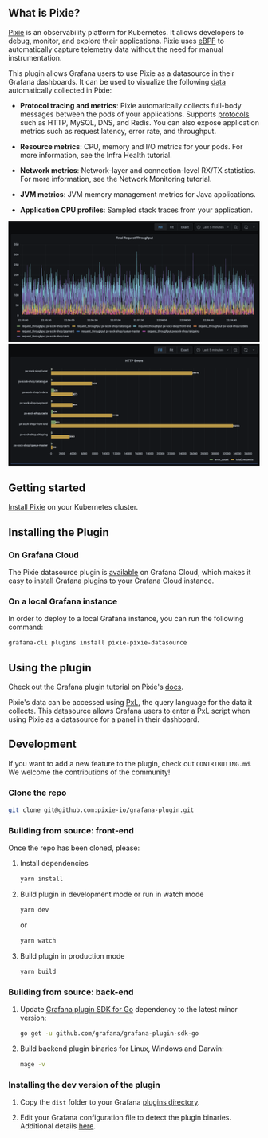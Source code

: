 ## What is Pixie?

[Pixie](https://docs.px.dev/about-pixie/what-is-pixie/) is an observability platform for Kubernetes. It allows developers to debug, monitor, and explore their applications. Pixie uses [eBPF](https://docs.px.dev/about-pixie/pixie-ebpf/) to automatically capture telemetry data without the need for manual instrumentation.

This plugin allows Grafana users to use Pixie as a datasource in their Grafana dashboards. It can be used to visualize the following [data](https://docs.px.dev/about-pixie/data-sources/) automatically collected in Pixie:

* **Protocol tracing and metrics**: Pixie automatically collects full-body messages between the pods of your applications. Supports [protocols](https://docs.px.dev/about-pixie/data-sources/#supported-protocols) such as HTTP, MySQL, DNS, and Redis. You can also expose application metrics such as request latency, error rate, and throughput.

* **Resource metrics**: CPU, memory and I/O metrics for your pods. For more information, see the Infra Health tutorial.

* **Network metrics**: Network-layer and connection-level RX/TX statistics. For more information, see the Network Monitoring tutorial.

* **JVM metrics**: JVM memory management metrics for Java applications.

* **Application CPU profiles**: Sampled stack traces from your application.

<img src=".readme_assets/service-throughput.png" alt="Service throughput" width="525">

<img src=".readme_assets/http-errors.png" alt="HTTP errors by service" width="525">


## Getting started

[Install Pixie](https://docs.pixielabs.ai/installing-pixie/) on your Kubernetes cluster.


## Installing the Plugin

### On Grafana Cloud
The Pixie datasource plugin is [available](https://grafana.com/grafana/plugins/pixie-pixie-datasource/?tab=installation) on Grafana Cloud, which makes it easy to install Grafana plugins to your Grafana Cloud instance.

### On a local Grafana instance
In order to deploy to a local Grafana instance, you can run the following command:
```bash
grafana-cli plugins install pixie-pixie-datasource
```

## Using the plugin

Check out the Grafana plugin tutorial on Pixie's [docs](https://docs.px.dev/tutorials/integrations/grafana).

Pixie's data can be accessed using [PxL](https://docs.px.dev/reference/pxl/), the query language for the data it collects. This datasource allows Grafana users to enter a PxL script when using Pixie as a datasource for a panel in their dashboard.


## Development

If you want to add a new feature to the plugin, check out `CONTRIBUTING.md`. We welcome the contributions of the community!

### Clone the repo

```bash
git clone git@github.com:pixie-io/grafana-plugin.git
```

### Building from source: front-end
Once the repo has been cloned, please:

1. Install dependencies

   ```bash
   yarn install
   ```

2. Build plugin in development mode or run in watch mode

   ```bash
   yarn dev
   ```

   or

   ```bash
   yarn watch
   ```

3. Build plugin in production mode

   ```bash
   yarn build
   ```

### Building from source: back-end

1. Update [Grafana plugin SDK for Go](https://grafana.com/docs/grafana/latest/developers/plugins/backend/grafana-plugin-sdk-for-go/) dependency to the latest minor version:

   ```bash
   go get -u github.com/grafana/grafana-plugin-sdk-go
   ```

2. Build backend plugin binaries for Linux, Windows and Darwin:

   ```bash
   mage -v
   ```

### Installing the dev version of the plugin

1. Copy the `dist` folder to your Grafana [plugins directory](https://grafana.com/docs/grafana/latest/administration/configuration/#plugins).

2. Edit your Grafana configuration file to detect the plugin binaries. Additional details [here](https://grafana.com/docs/grafana/latest/administration/configuration/).